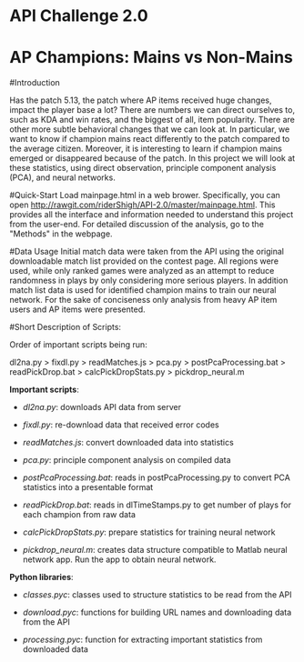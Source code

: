 # API Challenge 2.0
# AP Champions: Mains vs Non-Mains 

#Introduction

Has the patch 5.13, the patch where AP items received huge changes, impact the player base a lot? There are numbers we can direct ourselves to, such as KDA and win rates, and the biggest of all, item popularity.
There are other more subtle behavioral changes that we can look at. In particular, we want to know if champion mains react differently to the patch compared to the average citizen.
Moreover, it is interesting to learn if champion mains emerged or disappeared because of the patch. In this project we will look at these statistics, using direct observation, principle component analysis (PCA), and neural networks.

#Quick-Start
Load mainpage.html in a web brower. Specifically, you can open http://rawgit.com/riderShigh/API-2.0/master/mainpage.html. This provides all the interface and information needed to understand this project from the user-end.
For detailed discussion of the analysis, go to the "Methods" in the webpage.

#Data Usage
Initial match data were taken from the API using the original downloadable match list provided on the contest page. All regions were used, while only ranked games were analyzed as an attempt to reduce randomness in plays by only considering more serious players. In addition match list data is used for identified champion mains to train our neural network. For the sake of conciseness only analysis from heavy AP item users and AP items were presented. 

#Short Description of Scripts:

Order of important scripts being run: 

dl2na.py > fixdl.py > readMatches.js > pca.py > postPcaProcessing.bat > readPickDrop.bat > calcPickDropStats.py > pickdrop_neural.m

**Important scripts**:

- *dl2na.py*: downloads API data from server

- *fixdl.py*: re-download data that received error codes

- *readMatches.js*: convert downloaded data into statistics

- *pca.py*: principle component analysis on compiled data

- *postPcaProcessing.bat*: reads in postPcaProcessing.py to convert PCA statistics into a presentable format

- *readPickDrop.bat*: reads in dlTimeStamps.py to get number of plays for each champion from raw data

- *calcPickDropStats.py*: prepare statistics for training neural network

- *pickdrop_neural.m*: creates data structure compatible to Matlab neural network app. Run the app to obtain neural network.


**Python libraries**:

- *classes.pyc*: classes used to structure statistics to be read from the API

- *download.pyc*: functions for building URL names and downloading data from the API 

- *processing.pyc*: function for extracting important statistics from downloaded data 

